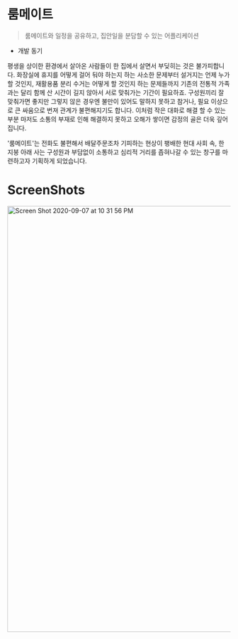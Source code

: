 # 룸메이트
> 룸메이트와 일정을 공유하고, 집안일을 분담할 수 있는 어플리케이션


* 개발 동기

평생을 상이한 환경에서 살아온 사람들이 한 집에서 살면서 부딪히는 것은 불가피합니다. 화장실에 휴지를 어떻게 걸어 둬야 하는지 하는 사소한 문제부터 설거지는 언제 누가 할 것인지, 재활용품 분리 수거는 어떻게 할 것인지 하는 문제들까지 기존의 전통적 가족과는 달리 함께 산 시간이 길지 않아서 서로 맞춰가는 기간이 필요하죠. 구성원끼리 잘 맞춰가면 좋지만 그렇지 않은 경우엔 불만이 있어도 말하지 못하고 참거나, 필요 이상으로 큰 싸움으로 번져 관계가 불편해지기도 합니다. 이처럼 작은 대화로 해결 할 수 있는 부분 마저도 소통의 부재로 인해 해결하지 못하고 오해가 쌓이면 감정의 골은 더욱 깊어집니다. 

'룸메이트'는 전화도 불편해서 배달주문조차 기피하는 현상이 팽배한 현대 사회 속, 한 지붕 아래 사는 구성원과 부담없이 소통하고 심리적 거리를 좁혀나갈 수 있는 창구를 마련하고자 기획하게 되었습니다. 

# ScreenShots

<img width="959" alt="Screen Shot 2020-09-07 at 10 31 56 PM" src="https://user-images.githubusercontent.com/54741149/92398533-b50ff680-f163-11ea-97ec-5c82e43c9781.png">
